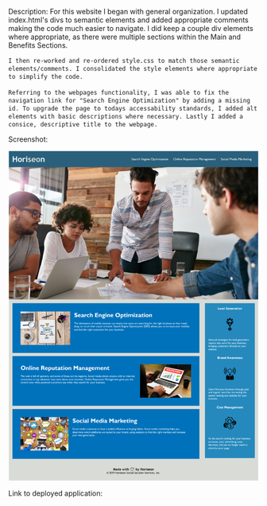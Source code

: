 Description:
    For this website I began with general organization. I updated index.html's divs to semantic elements and added appropriate comments making the code much easier to navigate. I did keep a couple div elements where appropriate, as there were multiple sections within the Main and Benefits Sections. 

    I then re-worked and re-ordered style.css to match those semantic elements/comments. I consolidated the style elements where appropriate to simplify the code. 

    Referring to the webpages functionality, I was able to fix the navigation link for "Search Engine Optimization" by adding a missing id. To upgrade the page to todays accessability standards, I added alt elements with basic descriptions where necessary. Lastly I added a consice, descriptive title to the webpage.

Screenshot:

<img src=assets\images\Horiseon-Final-Screenshot.PNG alt="Finished Webpage Screenshot"/>

Link to deployed application:
